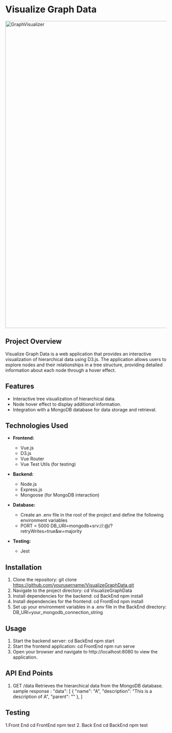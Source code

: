 # Visualize Graph Data


<img width="958" alt="GraphVisualizer" src="https://github.com/user-attachments/assets/3735a57a-1fd2-495a-b353-6e54e6d1e85e">

## Project Overview
Visualize Graph Data is a web application that provides an interactive visualization of hierarchical data using D3.js. The application allows users to explore nodes and their relationships in a tree structure, providing detailed information about each node through a hover effect.

## Features
- Interactive tree visualization of hierarchical data.
- Node hover effect to display additional information.
- Integration with a MongoDB database for data storage and retrieval.

## Technologies Used
- **Frontend:**
  - Vue.js
  - D3.js
  - Vue Router
  - Vue Test Utils (for testing)
  
- **Backend:**
  - Node.js
  - Express.js
  - Mongoose (for MongoDB interaction)
  
- **Database:**
  - Create an .env file in the root of the project and define the following environment variables
  - PORT = 5000
    DB_URI=mongodb+srv://<username>:<password>@<cluster-url>/<database>?retryWrites=true&w=majority

  
- **Testing:**
  - Jest

## Installation
1. Clone the repository:
   git clone https://github.com/yourusername/VisualizeGraphData.git
2. Navigate to the project directory:
    cd VisualizeGraphData
3. Install dependencies for the backend:
    cd BackEnd
    npm install
4. Install dependencies for the frontend:
    cd FrontEnd
    npm install
5. Set up your environment variables in a .env file in the BackEnd directory:
    DB_URI=your_mongodb_connection_string
## Usage
1. Start the backend server:
    cd BackEnd
    npm start
2. Start the frontend application:
    cd FrontEnd
    npm run serve
3. Open your browser and navigate to http://localhost:8080 to view the application.
## API End Points
1. GET /data
    Retrieves the hierarchical data from the MongoDB database.
    sample response :
  "data": [
      {
        "name": "A",
        "description": "This is a description of A",
        "parent": ""
      },
   ]

## Testing
1.Front End
  cd FrontEnd
  npm test
2. Back End
  cd BackEnd
  npm test

